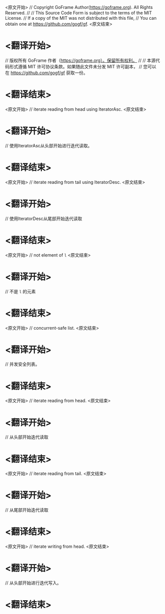 
<原文开始>
// Copyright GoFrame Author(https://goframe.org). All Rights Reserved.
//
// This Source Code Form is subject to the terms of the MIT License.
// If a copy of the MIT was not distributed with this file,
// You can obtain one at https://github.com/gogf/gf.
<原文结束>

# <翻译开始>
// 版权所有 GoFrame 作者（https://goframe.org）。保留所有权利。
//
// 本源代码形式遵循 MIT 许可协议条款。如果随此文件未分发 MIT 许可副本，
// 您可以在 https://github.com/gogf/gf 获取一份。
# <翻译结束>






















<原文开始>
// iterate reading from head using IteratorAsc.
<原文结束>

# <翻译开始>
// 使用IteratorAsc从头部开始进行迭代读取。
# <翻译结束>


<原文开始>
// iterate reading from tail using IteratorDesc.
<原文结束>

# <翻译开始>
// 使用IteratorDesc从尾部开始迭代读取
# <翻译结束>







<原文开始>
// not element of `l`
<原文结束>

# <翻译开始>
// 不是 `l` 的元素
# <翻译结束>


<原文开始>
// concurrent-safe list.
<原文结束>

# <翻译开始>
// 并发安全列表。
# <翻译结束>


<原文开始>
// iterate reading from head.
<原文结束>

# <翻译开始>
// 从头部开始迭代读取
# <翻译结束>


<原文开始>
// iterate reading from tail.
<原文结束>

# <翻译开始>
// 从尾部开始迭代读取
# <翻译结束>


<原文开始>
// iterate writing from head.
<原文结束>

# <翻译开始>
// 从头部开始进行迭代写入。
# <翻译结束>

